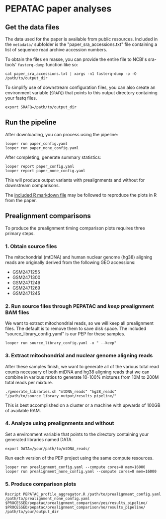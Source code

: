 # PEPATAC paper analyses

## Get the data files

The data used for the paper is available from public resources. Included in the `metadata/` subfolder is the 
"paper_sra_accessions.txt" file containing a list of sequence read archive accession numbers.

To obtain the files en masse, you can provide the entire file to NCBI's sra-tools' `fasterq-dump` function like so:
```
cat paper_sra_accessions.txt | xargs -n1 fasterq-dump -p -O /path/to/output_dir
```

To simplify use of downstream configuration files, you can also create an environment variable (`SRAFQ`) that points to this output directory containing your fastq files.

```
export SRAFQ=/path/to/output_dir
```

## Run the pipeline

After downloading, you can process using the pipeline:
```
looper run paper_config.yaml
looper run paper_none_config.yaml
```

After completing, generate summary statistics:
```
looper report paper_config.yaml
looper report paper_none_config.yaml
```

This will produce output variants with prealignments and without for downstream comparisons.

The [included R markdown file](src/PEPATAC_paper_plots.Rmd) may be followed to reproduce the plots in R from the paper.

## Prealignment comparisons
To produce the prealignment timing comparison plots requires three primary steps.

### 1. Obtain source files

The mitochondrial (mtDNA) and human nuclear genome (hg38) aligning reads are originally derived from the following GEO accessions:
 - GSM2471255
 - GSM2471300
 - GSM2471249
 - GSM2471269
 - GSM2471245

### 2. Run source files through PEPATAC and *keep* prealignment BAM files

We want to extract mitochondrial reads, so we will keep all prealignment files. The default is to remove them to save disk space.  The included "source_library_config.yaml" is our PEP for these samples.

```
looper run source_library_config.yaml -x " --keep"
```

### 3. Extract mitochondrial and nuclear genome aligning reads

After these samples finish, we want to generate all of the various total read counts necessary of both mtDNA and hg38 aligning reads that we can combine in various ratios to generate 10-100% mixtures from 10M to 200M total reads per mixture.

`./generate_libraries.sh "mtDNA_reads" "hg38_reads" "/path/to/source_library_output/results_pipeline/"`

This is best accomplished on a cluster or a machine with upwards of 100GB of available RAM.

### 4. Analyze using prealignments and without

Set a environment variable that points to the directory containing your generated libraries named DATA.

`export DATA=/your/path/to/mtDNA_reads/`

Run each version of the PEP project using the same compute resources.

```
looper run prealignment_config.yaml --compute cores=8 mem=16000
looper run prealignment_none_config.yaml --compute cores=8 mem=16000
```

### 5. Produce comparison plots

```
Rscript PEPATAC_profile_aggregator.R /path/to/prealignment_config.yaml /path/to/prealignment_none_config.yaml $PROCESSED/pepatac/prealignment_comparison/yes/results_pipeline/ $PROCESSED/pepatac/prealignment_comparison/no/results_pipeline/ /path/to/your/output_dir
```